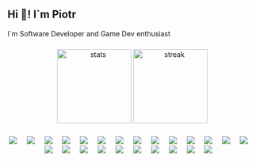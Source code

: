 ## Hi 👋! I`m Piotr

I`m Software Developer and Game Dev enthusiast

###

<div align="center">

<img src="https://github-readme-stats.vercel.app/api?username=Aquel32&theme=nord&show_icons=true&hide_border=true&count_private=true" alt="stats" height="150px">
<img src="https://github-readme-streak-stats.herokuapp.com/?user=Aquel32&theme=nord&hide_border=true" alt="streak" height="150px">
</div>

###

<div align="center">

<img src="https://skillicons.dev/icons?i=js">
<img width="12px">
<img src="https://skillicons.dev/icons?i=ts">
<img width="12px">
<img src="https://skillicons.dev/icons?i=html">
<img width="12px">
<img src="https://skillicons.dev/icons?i=css">
<img width="12px">
<img src="https://skillicons.dev/icons?i=react">
<img width="12px">
<img src="https://skillicons.dev/icons?i=nextjs">
<img width="12px">
<img src="https://skillicons.dev/icons?i=tailwind">
<img width="12px">
<img src="https://skillicons.dev/icons?i=nodejs">
<img width="12px">
<img src="https://skillicons.dev/icons?i=npm">
<img width="12px">
<img src="https://skillicons.dev/icons?i=unity">
<img width="12px">
<img src="https://skillicons.dev/icons?i=cpp">
<img width="12px">
<img src="https://skillicons.dev/icons?i=cs">
<img width="12px">
<img src="https://skillicons.dev/icons?i=cmake">
<img width="12px">
<img src="https://skillicons.dev/icons?i=gcp">
<img width="12px">
<img src="https://skillicons.dev/icons?i=java">
<img width="12px">
<img src="https://skillicons.dev/icons?i=lua">
<img width="12px">
<img src="https://skillicons.dev/icons?i=arduino">
<img width="12px">
<img src="https://skillicons.dev/icons?i=autocad">
<img width="12px">
<img src="https://skillicons.dev/icons?i=bootstrap">
<img width="12px">
<img src="https://skillicons.dev/icons?i=figma">
<img width="12px">
<img src="https://skillicons.dev/icons?i=git">
<img width="12px">
<img src="https://skillicons.dev/icons?i=mysql">
<img width="12px">
<img src="https://skillicons.dev/icons?i=php">
<img width="12px">
<img src="https://skillicons.dev/icons?i=py">
<img width="12px">

</div>
